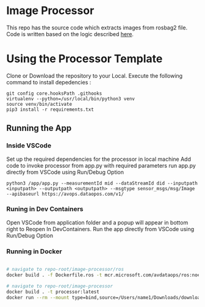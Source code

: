 # Image Processor

This repo has the source code which extracts images from rosbag2 file. Code is written based on the logic described [here]("https://ternaris.gitlab.io/rosbags/").

# Using the Processor Template

Clone or Download the repository to your Local.
Execute the following command to install depedencies :

```
git config core.hooksPath .githooks
virtualenv --python=/usr/local/bin/python3 venv 
source venv/bin/activate 
pip3 install -r requirements.txt
```

## Running the App

### Inside VSCode

Set up the required dependencies for the processor in local machine
Add code to invoke processor from app.py with required parameters
run app.py directly from VSCode using Run/Debug Option

```
python3 /app/app.py --measurementId mid --dataStreamId did --inputpath <inputpath> --outputpath <outputpath> --msgtype sensor_msgs/msg/Image --apibaseurl https://avops.dataopos.com/v1/
```

### Runing in Dev Containers

Open VSCode from application folder and a popup will appear in bottom right to Reopen In DevContainers.
Run the app directly from VSCode using Run/Debug Option


### Running in Docker

```bash

# navigate to repo-root/image-processor/ros
docker build . -f Dockerfile.ros -t mcr.microsoft.com/avdataops/ros:noetic

# navigate to repo-root/image-processor
docker build . -t processor:latest
docker run --rm --mount type=bind,source=/Users/name1/Downloads/download1,target=/raw --mount type=bind,source=/Users/name1/Downloads/output,target=/extracted processor:latest bash -c "source /opt/ros/noetic/setup.bash&&python3 /code/app.py --measurementId mid --dataStreamId did --inputpath <inputpath> --outputpath <outputpath> --msgtype sensor_msgs/msg/Image --apibaseurl https://avops.dataopos.com/v1"

```